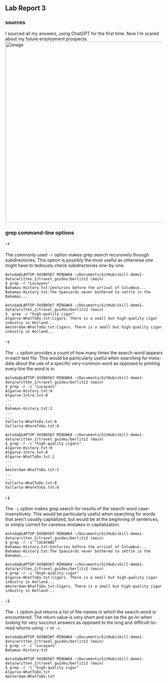 ## Lab Report 3
### sources
I sourced all my answers, using ChatGPT for the first time. Now I'm scared about my future employment prospects.
<img width="578" alt="image" src="https://user-images.githubusercontent.com/116617731/218373111-ca88af80-19a3-4c22-9caa-e8832b449823.png">

### grep command-line options
#### `-r`
The commonly used `-r` option makes grep search recursively through subdirectories.
This option is possibly the most useful as otherwise one might have to tediously check subdirectories one-by-one.
```
Aotoda@LAPTOP-5H3B05K7 MINGW64 ~/Documents/GitHub/skill-demo1-data/written_2/travel_guides/berlitz2 (main)
$ grep -r "Lucayans"
Bahamas-History.txt:Centuries before the arrival of Columbus...
Bahamas-History.txt:The Spaniards never bothered to settle in the Bahamas...
```

```
Aotoda@LAPTOP-5H3B05K7 MINGW64 ~/Documents/GitHub/skill-demo1-data/written_2/travel_guides/berlitz2 (main)
$  grep -r "high-quality cigar"
Algarve-WhatToDo.txt:Cigars. There is a small but high-quality cigar industry in Holland...
Amsterdam-WhatToDo.txt:Cigars. There is a small but high-quality cigar industry in Holland...
```

#### `-c`
The `-c` option provides a count of how many times the search-word appears in each text file.
This would be particularly useful when searching for meta-data about the use of a specific very-common word as opposed to printing every line the word is in.

```
Aotoda@LAPTOP-5H3B05K7 MINGW64 ~/Documents/GitHub/skill-demo1-data/written_2/travel_guides/berlitz2 (main)
$ grep -r -c "Lucayans"
Algarve-History.txt:0
Algarve-Intro.txt:0
...
...
Bahamas-History.txt:2
...
...
Vallarta-WhatToDo.txt:0
Vallarta-WhereToGo.txt:0
```

```
Aotoda@LAPTOP-5H3B05K7 MINGW64 ~/Documents/GitHub/skill-demo1-data/written_2/travel_guides/berlitz2 (main)
$ grep -r -c "high-quality cigars"
Algarve-History.txt:0
Algarve-Intro.txt:0
Algarve-WhatToDo.txt:1
...
...
Amsterdam-WhatToDo.txt:1
...
...
Vallarta-WhatToDo.txt:0
Vallarta-WhereToGo.txt:0
```

#### `-i`
The `-i` option makes grep search for results of the search-word case-insensitively.
This would be particularly useful when searching for words that aren't usually capitalized, but would be at the beginning of sentences,
or simply correct for careless mistakes in capitalization.

```
Aotoda@LAPTOP-5H3B05K7 MINGW64 ~/Documents/GitHub/skill-demo1-data/written_2/travel_guides/berlitz2 (main)
$ grep -r -i "lUCAYANS"
Bahamas-History.txt:Centuries before the arrival of Columbus...
Bahamas-History.txt:The Spaniards never bothered to settle in the Bahamas...
```

```
Aotoda@LAPTOP-5H3B05K7 MINGW64 ~/Documents/GitHub/skill-demo1-data/written_2/travel_guides/berlitz2 (main)
$ grep -r -i "High-quality cigar"
Algarve-WhatToDo.txt:Cigars. There is a small but high-quality cigar industry in Holland...
Amsterdam-WhatToDo.txt:Cigars. There is a small but high-quality cigar industry in Holland...
```

#### `-l`
The `-l` option jsut returns a list of file-names in which the search-word is encountered.
The return value is very short and can be the go-to when looking for very succinct answers as opposed to the long and difficult-to-read returns using `-r` or `-c`.

```
Aotoda@LAPTOP-5H3B05K7 MINGW64 ~/Documents/GitHub/skill-demo1-data/written_2/travel_guides/berlitz2 (main)
$ grep -r -l "Lucayans"
Bahamas-History.txt
```

```
Aotoda@LAPTOP-5H3B05K7 MINGW64 ~/Documents/GitHub/skill-demo1-data/written_2/travel_guides/berlitz2 (main)
$ grep -r -l "high-quality cigar"
Algarve-WhatToDo.txt
Amsterdam-WhatToDo.txt
```
